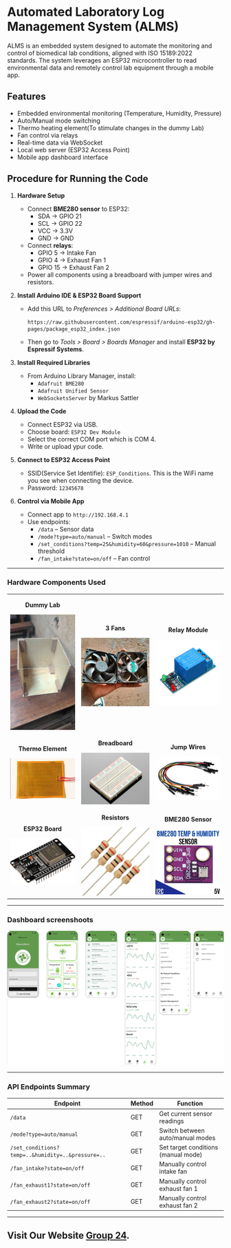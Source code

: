 # Automated Laboratory Log Management System (ALMS)

ALMS is an embedded system designed to automate the monitoring and control of biomedical lab conditions, aligned with ISO 15189:2022 standards. The system leverages an ESP32 microcontroller to read environmental data and remotely control lab equipment through a mobile app.

## Features

- Embedded environmental monitoring (Temperature, Humidity, Pressure)
- Auto/Manual mode switching
- Thermo heating element(To stimulate changes in the dummy Lab)
- Fan control via relays
- Real-time data via WebSocket
- Local web server (ESP32 Access Point)
- Mobile app dashboard interface


## Procedure for Running the Code

1. **Hardware Setup**
   - Connect **BME280 sensor** to ESP32:
     - SDA → GPIO 21  
     - SCL → GPIO 22  
     - VCC → 3.3V  
     - GND → GND
   - Connect **relays**:
     - GPIO 5 → Intake Fan  
     - GPIO 4 → Exhaust Fan 1  
     - GPIO 15 → Exhaust Fan 2  
   - Power all components using a breadboard with jumper wires and resistors.

2. **Install Arduino IDE & ESP32 Board Support**
   - Add this URL to *Preferences > Additional Board URLs*:
     ```
     https://raw.githubusercontent.com/espressif/arduino-esp32/gh-pages/package_esp32_index.json
     ```
   - Then go to *Tools > Board > Boards Manager* and install **ESP32 by Espressif Systems**.

3. **Install Required Libraries**
   - From Arduino Library Manager, install:
     - `Adafruit BME280`
     - `Adafruit Unified Sensor`
     - `WebSocketsServer` by Markus Sattler

4. **Upload the Code**
   - Connect ESP32 via USB.
   - Choose board: `ESP32 Dev Module`  
   - Select the correct COM port which is COM 4.  
   - Write or upload ypur code.

5. **Connect to ESP32 Access Point**
   - SSID(Service Set Identifie): `ESP_Conditions`. This is the WiFi name you see when connecting the device.
   - Password: `12345678`

6. **Control via Mobile App**
   - Connect app to `http://192.168.4.1`
   - Use endpoints:
     - `/data` – Sensor data
     - `/mode?type=auto/manual` – Switch modes
     - `/set_conditions?temp=25&humidity=60&pressure=1010` – Manual threshold
     - `/fan_intake?state=on/off` – Fan control
----


### Hardware Components Used
<table>
  <tr>
    <td align="center">
      <p><strong>Dummy Lab</strong></p>
      <img src="Images/Dummy.jpg" alt="Dummy Lab" width="200"/>
    </td>
    <td align="center">
      <p><strong>3 Fans</strong></p>
      <img src="Images/Fans.jpg" alt="3Fans" width="200"/>
    </td>
    <td align="center">
      <p><strong>Relay Module</strong></p>
      <img src="Images/Relay.jpg" alt="Relays" width="200"/>
    </td>
  </tr>
  <tr>
    <td align="center">
      <p><strong>Thermo Element</strong></p>
      <img src="Images/Thermo.webp" alt="Thermo Heating Element" width="200"/>
    </td>
    <td align="center">
      <p><strong>Breadboard</strong></p>
      <img src="Images/Breadboard.jpeg" alt="Breadboard" width="200"/>
    </td>
    <td align="center">
      <p><strong>Jump Wires</strong></p>
      <img src="Images/Jump.png" alt="Jump wires" width="200"/>
    </td>
  </tr>
  <tr>
    <td align="center">
      <p><strong>ESP32 Board</strong></p>
      <img src="Images/ESP32.png" alt="ESP32" width="200"/>
    </td>
    <td align="center">
      <p><strong>Resistors</strong></p>
      <img src="Images/Resistor.jpeg" alt="Resistors" width="200"/>
    </td>
    <td align="center">
      <p><strong>BME280 Sensor</strong></p>
      <img src="Images/BME280.webp" alt="BME280 Sensor" width="200"/>
    </td>
  </tr>
</table>

----

### Dashboard screenshoots
![Dashboard](Images/Dashboard.png)

-----

### API Endpoints Summary

| Endpoint | Method | Function |
|----------|--------|----------|
| `/data` | GET | Get current sensor readings |
| `/mode?type=auto/manual` | GET | Switch between auto/manual modes |
| `/set_conditions?temp=..&humidity=..&pressure=..` | GET | Set target conditions (manual mode) |
| `/fan_intake?state=on/off` | GET | Manually control intake fan |
| `/fan_exhaust1?state=on/off` | GET | Manually control exhaust fan 1 |
| `/fan_exhaust2?state=on/off` | GET | Manually control exhaust fan 2 |

-----

## Visit Our Website [Group 24](https://katodesire63.github.io/Mini-Lab-Website/).


